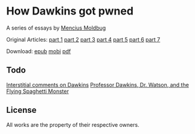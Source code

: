 # How Dawkins got pwned

A series of essays by [Mencius Moldbug](http://unqualified-reservations.blogspot.com/)

Original Articles:
[part 1](http://unqualified-reservations.blogspot.com/2007/09/how-dawkins-got-pwned-part-1.html)
[part 2](http://unqualified-reservations.blogspot.com/2007/10/how-dawkins-got-pwned-part-2.html)
[part 3](http://unqualified-reservations.blogspot.com/2007/10/how-dawkins-got-pwned-part-3.html)
[part 4](http://unqualified-reservations.blogspot.com/2007/10/how-dawkins-got-pwned-part-4.html)
[part 5](http://unqualified-reservations.blogspot.com/2007/10/how-dawkins-got-pwned-part-5.html)
[part 6](http://unqualified-reservations.blogspot.com/2007/11/how-dawkins-got-pwned-part-6.html)
[part 7](http://unqualified-reservations.blogspot.com/2007/11/how-dawkins-got-pwned-part-7.html)

Download:
[epub](http://jbboehr.github.io/HowDawkinsGotPwned.epub/HowDawkinsGotPwned.epub)
[mobi](http://jbboehr.github.io/HowDawkinsGotPwned.epub/HowDawkinsGotPwned.mobi)
[pdf](http://jbboehr.github.io/HowDawkinsGotPwned.epub/HowDawkinsGotPwned.pdf)

## Todo

[Interstitial comments on Dawkins](http://unqualified-reservations.blogspot.com/2007/10/interstitial-comments-on-dawkins.html)
[Professor Dawkins, Dr. Watson, and the Flying Spaghetti Monster](http://unqualified-reservations.blogspot.com/2007/10/professor-dawkins-dr-watson-and-flying.html)

## License

All works are the property of their respective owners.